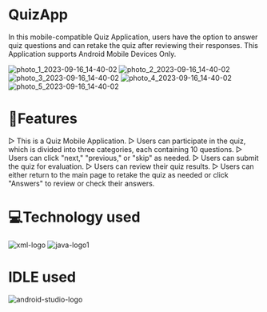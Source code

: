 # QuizApp

In this mobile-compatible Quiz Application, users have the option to answer quiz questions and can retake the quiz after reviewing their responses.
This Application supports Android Mobile Devices Only.

![photo_1_2023-09-16_14-40-02](https://github.com/Naveen-Chandrasekaran/QuizApp/assets/114243437/69467c02-717b-4d11-93dd-8920500e69f8)
![photo_2_2023-09-16_14-40-02](https://github.com/Naveen-Chandrasekaran/QuizApp/assets/114243437/8f091515-f5f9-40dc-8f72-819f4aa78519)
![photo_3_2023-09-16_14-40-02](https://github.com/Naveen-Chandrasekaran/QuizApp/assets/114243437/eb9ac983-e8aa-4040-870c-dbc043db32b1)
![photo_4_2023-09-16_14-40-02](https://github.com/Naveen-Chandrasekaran/QuizApp/assets/114243437/7bf4fad5-fc1d-4562-9d9e-0370d559ae39)
![photo_5_2023-09-16_14-40-02](https://github.com/Naveen-Chandrasekaran/QuizApp/assets/114243437/f9bacdd8-24da-47cf-8033-cd1cf4ea6a61)

# 📝Features
▷ This is a Quiz Mobile Application.
▷ Users can participate in the quiz, which is divided into three categories, each containing 10 questions.
▷ Users can click "next," "previous," or "skip" as needed.
▷ Users can submit the quiz for evaluation.
▷ Users can review their quiz results.
▷ Users can either return to the main page to retake the quiz as needed or click "Answers" to review or check their answers.

# 💻Technology used
![xml-logo](https://github.com/Naveen-Chandrasekaran/QuizApp/assets/114243437/31721215-f7e4-410d-ae41-84b07f8bc975)
![java-logo1](https://github.com/Naveen-Chandrasekaran/QuizApp/assets/114243437/68417ba3-6fd9-4106-ada9-b99f9cac8607)

# IDLE used
![android-studio-logo](https://github.com/Naveen-Chandrasekaran/QuizApp/assets/114243437/b3877bfd-91af-4b2e-95d7-5b0256a234f6)



